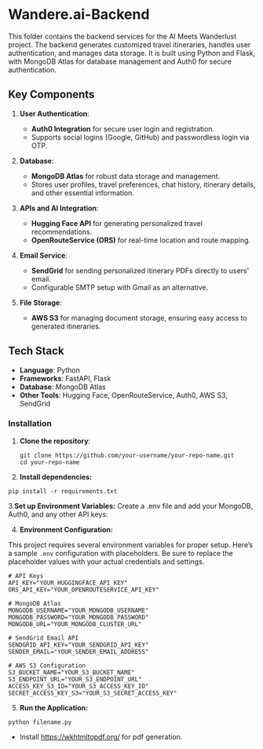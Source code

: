 # Wandere.ai-Backend

This folder contains the backend services for the AI Meets Wanderlust project. The backend generates customized travel itineraries, handles user authentication, and manages data storage. It is built using Python and Flask, with MongoDB Atlas for database management and Auth0 for secure authentication.

## Key Components

1. **User Authentication**: 
   - **Auth0 Integration** for secure user login and registration.
   - Supports social logins (Google, GitHub) and passwordless login via OTP.

2. **Database**:
   - **MongoDB Atlas** for robust data storage and management.
   - Stores user profiles, travel preferences, chat history, itinerary details, and other essential information.

3. **APIs and AI Integration**:
   - **Hugging Face API** for generating personalized travel recommendations.
   - **OpenRouteService (ORS)** for real-time location and route mapping.

4. **Email Service**:
   - **SendGrid** for sending personalized itinerary PDFs directly to users’ email.
   - Configurable SMTP setup with Gmail as an alternative.

5. **File Storage**:
   - **AWS S3** for managing document storage, ensuring easy access to generated itineraries.

## Tech Stack

- **Language**: Python
- **Frameworks**: FastAPI, Flask
- **Database**: MongoDB Atlas
- **Other Tools**: Hugging Face, OpenRouteService, Auth0, AWS S3, SendGrid



### Installation
1. **Clone the repository**:
   ```
   git clone https://github.com/your-username/your-repo-name.git
   cd your-repo-name
   ```
2. **Install dependencies:**
  ```
  pip install -r requirements.txt
  ```

3.**Set up Environment Variables:**
Create a .env file and add your MongoDB, Auth0, and any other API keys:

4. **Environment Configuration:**

This project requires several environment variables for proper setup. Here’s a sample `.env` configuration with placeholders. Be sure to replace the placeholder values with your actual credentials and settings.

```
# API Keys
API_KEY="YOUR_HUGGINGFACE_API_KEY"
ORS_API_KEY="YOUR_OPENROUTESERVICE_API_KEY"

# MongoDB Atlas
MONGODB_USERNAME="YOUR_MONGODB_USERNAME"
MONGODB_PASSWORD="YOUR_MONGODB_PASSWORD"
MONGODB_URL="YOUR_MONGODB_CLUSTER_URL"

# SendGrid Email API
SENDGRID_API_KEY="YOUR_SENDGRID_API_KEY"
SENDER_EMAIL="YOUR_SENDER_EMAIL_ADDRESS"

# AWS S3 Configuration
S3_BUCKET_NAME="YOUR_S3_BUCKET_NAME"
S3_ENDPOINT_URL="YOUR_S3_ENDPOINT_URL"
ACCESS_KEY_S3_ID="YOUR_S3_ACCESS_KEY_ID"
SECRET_ACCESS_KEY_S3="YOUR_S3_SECRET_ACCESS_KEY"
```

5. **Run the Application:**
```
python filename.py
```


- Install https://wkhtmltopdf.org/ for pdf generation. 
